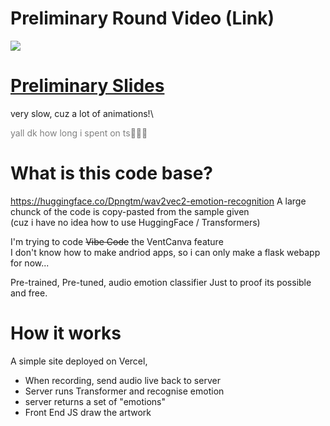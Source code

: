 # Preliminary Round Video (Link)
[![](https://img.youtube.com/vi/Fav5CBbWrhE/0.jpg)](https://www.youtube.com/watch?v=Fav5CBbWrhE)

# [Preliminary Slides](https://1drv.ms/p/c/891da508c8864d20/IQSXlg13F_0zRLJmbrDL0VptAdwqI3-IZ9sUKbV8YUftpZ0)

very slow, cuz a lot of animations!\
<p style="color: grey"> yall dk how long i spent on ts🙏🙏🙏</p>

# What is this code base?
https://huggingface.co/Dpngtm/wav2vec2-emotion-recognition
A large chunck of the code is copy-pasted from the sample given\
(cuz i have no idea how to use HuggingFace / Transformers)

I'm trying to code <s>Vibe Code</s> the VentCanva feature\
I don't know how to make andriod apps, so i can only make a flask webapp for now...

Pre-trained, Pre-tuned, audio emotion classifier
Just to proof its possible and free.

# How it works
A simple site deployed on Vercel,
- When recording, send audio live back to server
- Server runs Transformer and recognise emotion
- server returns a set of "emotions"
- Front End JS draw the artwork

